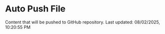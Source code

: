 # Auto Push File

Content that will be pushed to GitHub repository.
Last updated: 08/02/2025, 10:20:55 PM